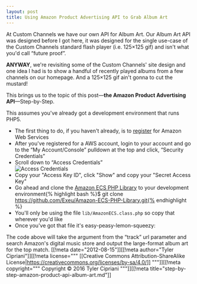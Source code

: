 ```yaml
---
layout: post
title: Using Amazon Product Advertising API to Grab Album Art
---
```


At Custom Channels we have our own API for Album Art. Our Album Art API was designed
before I got here, it was designed for the single use-case of the Custom Channels standard flash player 
(i.e. 125×125 gif) and isn't what you'd call “future proof”. 

**ANYWAY**, we're revisiting some of the Custom Channels' site design and
one idea I had is to show a handful of recently played albums from a few channels
on our homepage. And a 125×125 gif ain't gonna to cut the mustard!

This brings us to the topic of this post—**the Amazon Product Advertising API**—Step-by-Step.

This assumes you've already got a development environment that runs PHP5.

* The first thing to do, if you haven't already, is to [register](http://aws.amazon.com/ "AWS Register") for Amazon Web Services
* After you've registered for a AWS account, login to your account and go to the “My Account/Console” pulldown at the top and 
click, “Security Credentials”
* Scroll down to “Access Credentials”<br><img src="http://tylercipriani-files.s3.amazonaws.com/blog/access_credentials.png" alt="Access Credentials">
* Copy your "Access Key ID", click "Show" and copy your "Secret Access Key"
* Go ahead and clone the [Amazon ECS PHP Library](https://github.com/Exeu/Amazon-ECS-PHP-Library "Amazon ECS PHP Library") to your development environment{% highlight bash %}$ git clone https://github.com/Exeu/Amazon-ECS-PHP-Library.git{% endhighlight %}
* You'll only be using the file <code>lib/AmazonECS.class.php</code> so copy that wherever you'd like
* Once you've got that file it's easy-peasy-lemon-squeezy:
<script src="https://gist.github.com/3364600.js?file=amazon-album-art.php"> </script>
The code above will take the argument from the “track” url parameter and 
search Amazon's digital music store and output the large-format album art for the top match.
[[!meta date="2012-08-15"]][[!meta author="Tyler Cipriani"]][[!meta license="""
[[Creative Commons Attribution-ShareAlike License|https://creativecommons.org/licenses/by-sa/4.0/]]
"""]][[!meta copyright="""
Copyright &copy; 2016 Tyler Cipriani
"""]][[!meta title="step-by-step-amazon-product-api-album-art.md"]]